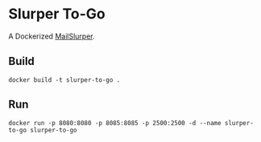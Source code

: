 # Slurper To-Go
A Dockerized [MailSlurper](https://mailslurper.com/).

## Build

```
docker build -t slurper-to-go .
```

## Run
```
docker run -p 8080:8080 -p 8085:8085 -p 2500:2500 -d --name slurper-to-go slurper-to-go
```